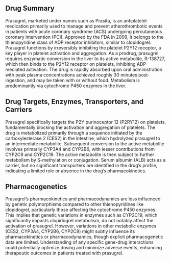 ## Drug Summary
Prasugrel, marketed under names such as Prasita, is an antiplatelet medication primarily used to manage and prevent atherothrombotic events in patients with acute coronary syndrome (ACS) undergoing percutaneous coronary intervention (PCI). Approved by the FDA in 2009, it belongs to the thienopyridine class of ADP receptor inhibitors, similar to clopidogrel. Prasugrel functions by irreversibly inhibiting the platelet P2Y12 receptor, a key player in platelet activation and aggregation. As a prodrug, prasugrel requires enzymatic conversion in the liver to its active metabolite, R-138727, which then binds to the P2Y12 receptor on platelets, inhibiting ADP-mediated activation. The drug is rapidly absorbed upon oral administration with peak plasma concentrations achieved roughly 30 minutes post-ingestion, and may be taken with or without food. Metabolism is predominantly via cytochrome P450 enzymes in the liver.

## Drug Targets, Enzymes, Transporters, and Carriers
Prasugrel specifically targets the P2Y purinoceptor 12 (P2RY12) on platelets, fundamentally blocking the activation and aggregation of platelets. The drug is metabolized primarily through a sequence initiated by the carboxylesterase 2 (CES2) in the intestine, which hydrolyzed prasugrel to an intermediate metabolite. Subsequent conversion to the active metabolite involves primarily CYP3A4 and CYP2B6, with lesser contributions from CYP2C9 and CYP2C19. The active metabolite is then subject to further metabolism by S-methylation or conjugation. Serum albumin (ALB) acts as a carrier, but no significant transporters are identified in the drug’s profile, indicating a limited role or absence in the drug’s pharmacokinetics.

## Pharmacogenetics
Prasugrel’s pharmacokinetics and pharmacodynamics are less influenced by genetic polymorphisms compared to other thienopyridines like clopidogrel, particularly those affecting the cytochrome P450 enzymes. This implies that genetic variations in enzymes such as CYP2C19, which significantly impacts clopidogrel metabolism, do not notably affect the activation of prasugrel. However, variations in other metabolic enzymes (CES2, CYP3A4, CYP2B6, CYP2C9) might subtly influence its pharmacokinetics or pharmacodynamics, though explicit pharmacogenetic data are limited. Understanding of any specific gene-drug interactions could potentially optimize dosing and minimize adverse events, enhancing therapeutic outcomes in patients treated with prasugrel.